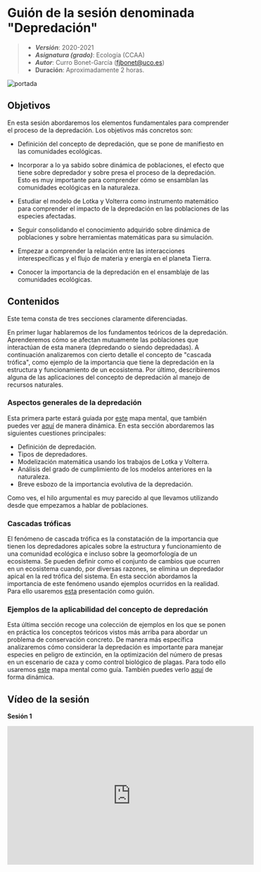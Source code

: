 # Guión de la sesión denominada "Depredación"


> + **_Versión_**: 2020-2021
> + **_Asignatura (grado)_**: Ecología (CCAA)
> + **_Autor_**: Curro Bonet-García (fjbonet@uco.es)
> + **Duración**: Aproximadamente 2 horas.

![portada](https://github.com/aprendiendo-cosas/Te_depredacion_ecologia_ccaa/raw/2020-2021/imagenes/portada.jpg)

## Objetivos 

En esta sesión abordaremos los elementos fundamentales para comprender el proceso de la depredación. Los objetivos más concretos son:

 + Definición del concepto de depredación, que se pone de manifiesto en las comunidades ecológicas.

 + Incorporar a lo ya sabido sobre dinámica de poblaciones, el efecto que tiene sobre depredador y sobre presa el proceso de la depredación. Esto es muy importante para comprender cómo se ensamblan las comunidades ecológicas en la naturaleza.

 + Estudiar el modelo de Lotka y Volterra como instrumento matemático para comprender el impacto de la depredación en las poblaciones de las especies afectadas.

 + Seguir consolidando el conocimiento adquirido sobre dinámica de poblaciones y sobre herramientas matemáticas para su simulación.

 + Empezar a comprender la relación entre las interacciones interespecíficas y el flujo de materia y energía en el planeta Tierra.

 + Conocer la importancia de la depredación en el ensamblaje de las comunidades ecológicas. 

   

 ## Contenidos
Este tema consta de tres secciones claramente diferenciadas. 

En primer lugar hablaremos de los fundamentos teóricos de la depredación. Aprenderemos cómo se afectan mutuamente las poblaciones que interactúan de esta manera (depredando o siendo depredadas). A continuación analizaremos con cierto detalle el concepto de "cascada trófica", como ejemplo de la importancia que tiene la depredación en la estructura y funcionamiento de un ecosistema. Por último, describiremos alguna de las aplicaciones del concepto de depredación al manejo de recursos naturales. 



### Aspectos generales de la depredación

Esta primera parte estará guiada por [este](https://github.com/aprendiendo-cosas/Te_depredacion_ecologia_ccaa/raw/2020-2021/presentacion/1_generalidades_depredacion.xmind) mapa mental, que también puedes ver [aquí](https:/aprendiendo-cosas.github.io/Te_depredacion_ecologia_ccaa/presentacion/1_generalidades_depredacion.html) de manera dinámica. En esta sección abordaremos las siguientes cuestiones principales:

+ Definición de depredación.
+ Tipos de depredadores.
+ Modelización matemática usando los trabajos de Lotka y Volterra.
+ Análisis del grado de cumplimiento de los modelos anteriores en la naturaleza.
+ Breve esbozo de la importancia evolutiva de la depredación.

Como ves, el hilo argumental es muy parecido al que llevamos utilizando desde que empezamos a hablar de poblaciones.



### Cascadas tróficas

El fenómeno de cascada trófica es la constatación de la importancia que tienen los depredadores apicales sobre la estructura y funcionamiento de una comunidad ecológica e incluso sobre la geomorfología de un ecosistema. Se pueden definir como el conjunto de cambios que ocurren en un ecosistema cuando, por diversas razones, se elimina un depredador apical en la red trófica del sistema. En esta sección abordamos la importancia de este fenómeno usando ejemplos ocurridos en la realidad. Para ello usaremos [esta](https://github.com/aprendiendo-cosas/Te_depredacion_ecologia_ccaa/raw/2020-2021/presentacion/2_cascadas_troficas.pptx) presentación como guión. 



### Ejemplos de la aplicabilidad del concepto de depredación

Esta última sección recoge una colección de ejemplos en los que se ponen en práctica los conceptos teóricos vistos más arriba para abordar un problema de conservación concreto. De manera más específica analizaremos cómo considerar la depredación es importante para manejar especies en peligro de extinción, en la optimización del número de presas en un escenario de caza y como control biológico de plagas. Para todo ello usaremos [este](https://github.com/aprendiendo-cosas/Te_depredacion_ecologia_ccaa/raw/2020-2021/presentacion/3_aspectos_aplicados_depredacion.xmind) mapa mental como guía. También puedes verlo [aquí](https:/aprendiendo-cosas.github.io/Te_depredacion_ecologia_ccaa/presentacion/3_aspectos_aplicados_depredacion.html) de forma dinámica. 





## Vídeo de la sesión

**Sesión 1**

<iframe width="560" height="315" src="https://www.youtube.com/embed/b5xeWC_ZwTU" title="YouTube video player" frameborder="0" allow="accelerometer; autoplay; clipboard-write; encrypted-media; gyroscope; picture-in-picture" allowfullscreen></iframe>

